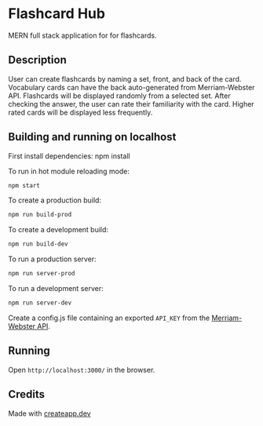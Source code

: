 # Flashcard Hub

MERN full stack application for for flashcards.

## Description

User can create flashcards by naming a set, front, and back of the card. Vocabulary cards can have the back auto-generated from Merriam-Webster API. Flashcards will be displayed randomly from a selected set. After checking the answer, the user can rate their familiarity with the card. Higher rated cards will be displayed less frequently.

## Building and running on localhost

First install dependencies: npm install

To run in hot module reloading mode:

```sh
npm start
```

To create a production build:

```sh
npm run build-prod
```

To create a development build:

```sh
npm run build-dev
```

To run a production server:

```sh
npm run server-prod
```

To run a development server:

```sh
npm run server-dev
```

Create a config.js file containing an exported `API_KEY` from the [Merriam-Webster API](https://dictionaryapi.com/).

## Running

Open `http://localhost:3000/` in the browser.

## Credits

Made with [createapp.dev](https://createapp.dev/)
